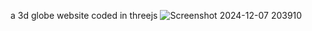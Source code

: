 a 3d globe website coded in threejs
![Screenshot 2024-12-07 203910](https://github.com/user-attachments/assets/101ce15b-df3a-420a-874b-15d8e2ffd449)
